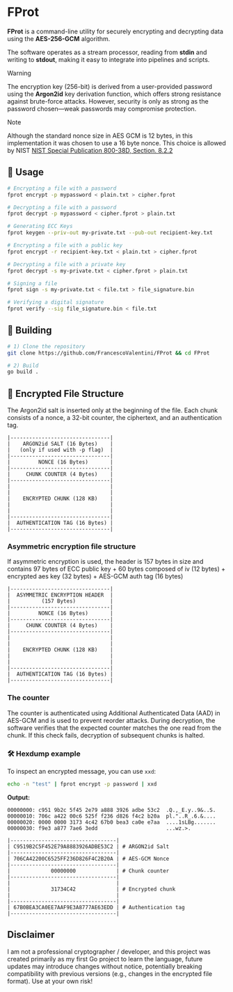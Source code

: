 # FProt

**FProt** is a command-line utility for securely encrypting and decrypting data using the **AES-256-GCM** algorithm.

The software operates as a stream processor, reading from **stdin** and writing to **stdout**, making it easy to integrate into pipelines and scripts. 

> [!WARNING] 
> The encryption key (256-bit) is derived from a user-provided password using the **Argon2id** key derivation function, which offers strong resistance against brute-force attacks. However, security is only as strong as the password chosen—weak passwords may compromise protection.  

> [!NOTE]
> Although the standard nonce size in AES GCM is 12 bytes, in this implementation it was chosen to use a 16 byte nonce. This choice is allowed by NIST [NIST Special Publication 800-38D, Section. 8.2.2](https://csrc.nist.gov/pubs/sp/800/38/d/final)

## 🚀 Usage
```sh
# Encrypting a file with a password
fprot encrypt -p mypassword < plain.txt > cipher.fprot

# Decrypting a file with a password
fprot decrypt -p mypassword < cipher.fprot > plain.txt

# Generating ECC Keys
fprot keygen --priv-out my-private.txt --pub-out recipient-key.txt

# Encrypting a file with a public key
fprot encrypt -r recipient-key.txt < plain.txt > cipher.fprot

# Decrypting a file with a private key
fprot decrypt -s my-private.txt < cipher.fprot > plain.txt

# Signing a file
fprot sign -s my-private.txt < file.txt > file_signature.bin

# Verifying a digital signature
fprot verify --sig file_signature.bin < file.txt
```

## 🔧 Building
```sh
# 1) Clone the repository 
git clone https://github.com/FrancescoValentini/FProt && cd FProt

# 2) Build
go build .
```

## 📜 Encrypted File Structure
The Argon2id salt is inserted only at the beginning of the file. Each chunk consists of a nonce, a 32-bit counter, the ciphertext, and an authentication tag.

```text
|--------------------------------|
|    ARGON2id SALT (16 Bytes)    |
|   (only if used with -p flag)  |
|--------------------------------|
|         NONCE (16 Bytes)       |
|--------------------------------|
|     CHUNK COUNTER (4 Bytes)    |
|--------------------------------|
|                                |
|                                |
|    ENCRYPTED CHUNK (128 KB)    |
|                                |
|                                |
|--------------------------------|
|  AUTHENTICATION TAG (16 Bytes) |
|--------------------------------|
```

### Asymmetric encryption file structure
If asymmetric encryption is used, the header is 157 bytes in size and contains 97 bytes of ECC public key + 60 bytes composed of iv (12 bytes) + encrypted aes key (32 bytes) + AES-GCM auth tag (16 bytes)
```text
|--------------------------------|
|  ASYMMETRIC ENCRYPTION HEADER  |
|          (157 Bytes)           |
|--------------------------------|
|         NONCE (16 Bytes)       |
|--------------------------------|
|     CHUNK COUNTER (4 Bytes)    |
|--------------------------------|
|                                |
|                                |
|    ENCRYPTED CHUNK (128 KB)    |
|                                |
|                                |
|--------------------------------|
|  AUTHENTICATION TAG (16 Bytes) |
|--------------------------------|
```

### The counter
The counter is authenticated using Additional Authenticated Data (AAD) in AES-GCM and is used to prevent reorder attacks. During decryption, the software verifies that the expected counter matches the one read from the chunk. If this check fails, decryption of subsequent chunks is halted.



### 🛠 Hexdump example
To inspect an encrypted message, you can use `xxd`:
```bash
echo -n "test" | fprot encrypt -p password | xxd
```
**Output:**
```text
00000000: c951 9b2c 5f45 2e79 a888 3926 adbe 53c2  .Q.,_E.y..9&..S.
00000010: 706c a422 00c6 525f f236 d826 f4c2 b20a  pl."..R_.6.&....
00000020: 0000 0000 3173 4c42 67b0 bea3 ca0e e7aa  ....1sLBg.......
00000030: f9e3 a877 7ae6 3edd                      ...wz.>.
```
```text
|----------------------------------|
| C9519B2C5F452E79A8883926ADBE53C2 | # ARGON2id Salt
|----------------------------------|
| 706CA42200C6525FF236D826F4C2B20A | # AES-GCM Nonce 
|----------------------------------|
|             00000000             | # Chunk counter
|----------------------------------|
|                                  |
|             31734C42             | # Encrypted chunk
|                                  |
|----------------------------------|
| 67B0BEA3CA0EE7AAF9E3A8777AE63EDD | # Authentication tag
|----------------------------------|
```
## Disclaimer
I am not a professional cryptographer / developer, and this project was created primarily as my first Go project to learn the language, future updates may introduce changes without notice, potentially breaking compatibility with previous versions (e.g., changes in the encrypted file format). Use at your own risk!
